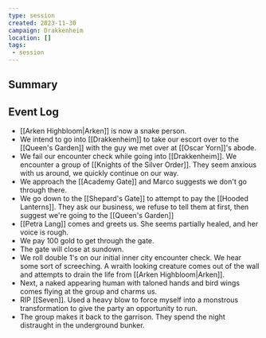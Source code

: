 ```yaml
---
type: session
created: 2023-11-30
campaign: Drakkenheim
location: []
tags:
 - session
---
```



## Summary

## Event Log

- [[Arken Highbloom|Arken]] is now a snake person.
- We intend to go into [[Drakkenheim]] to take our escort over to the [[Queen's Garden]] with the guy we met over at [[Oscar Yorn]]'s abode.
- We fail our encounter check while going into [[Drakkenheim]]. We encounter a group of [[Knights of the Silver Order]]. They seem anxious with us around, we quickly continue on our way.
- We approach the [[Academy Gate]] and Marco suggests we don't go through there.
- We go down to the [[Shepard's Gate]] to attempt to pay the [[Hooded Lanterns]]. They ask our business, we refuse to tell them at first, then suggest we're going to the [[Queen's Garden]]
- [[Petra Lang]] comes and greets us. She seems partially healed, and her voice is rough.
- We pay 100 gold to get through the gate.
- The gate will close at sundown. 
- We roll double 1's on our initial inner city encounter check. We hear some sort of screeching. A wraith looking creature comes out of the wall and attempts to drain the life from [[Arken Highbloom|Arken]].
- Next, a naked appearing human with taloned hands and bird wings comes flying at the group and charms us.
- RIP [[Seven]]. Used a heavy blow to force myself into a monstrous transformation to give the party an opportunity to run.
- The group makes it back to the garrison. They spend the night distraught in the underground bunker.



